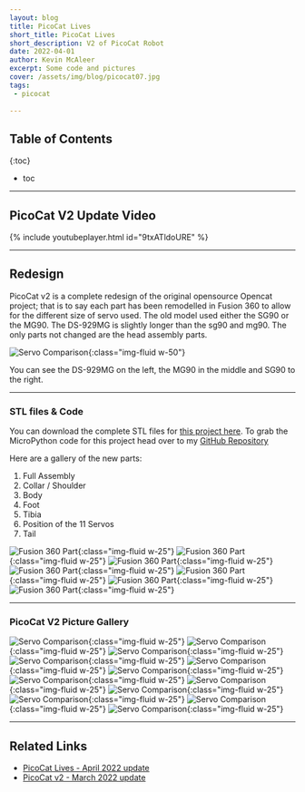 ```yaml
---
layout: blog
title: PicoCat Lives
short_title: PicoCat Lives
short_description: V2 of PicoCat Robot
date: 2022-04-01
author: Kevin McAleer
excerpt: Some code and pictures
cover: /assets/img/blog/picocat07.jpg
tags:
 - picocat
 
---
```


## Table of Contents

{:toc}
* toc

---

## PicoCat V2 Update Video
{% include youtubeplayer.html id="9txATldoURE" %} 

---

## Redesign
PicoCat v2 is a complete redesign of the original opensource Opencat project; that is to say each part has been remodelled in Fusion 360 to allow for the different size of servo used. The old model used either the SG90 or the MG90. The DS-929MG is slightly longer than the sg90 and mg90. The only parts not changed are the head assembly parts.

![Servo Comparison](/assets/img/blog/servo_comparison.jpg){:class="img-fluid w-50"}

You can see the DS-929MG on the left, the MG90 in the middle and SG90 to the right.

---

### STL files & Code
You can download the complete STL files for [this project here](/assets/stl/picocat_v2.zip). To grab the MicroPython code for this project head over to my [GitHub Repository](https://www.github.com/kevinmcaleer/picocat)

Here are a gallery of the 
new parts:
1. Full Assembly
1. Collar / Shoulder
1. Body
1. Foot
1. Tibia
1. Position of the 11 Servos
1. Tail

![Fusion 360 Part](/assets/img/blog/fusion360_01.png){:class="img-fluid w-25"}
![Fusion 360 Part](/assets/img/blog/fusion360_02.png){:class="img-fluid w-25"}
![Fusion 360 Part](/assets/img/blog/fusion360_03.png){:class="img-fluid w-25"}
![Fusion 360 Part](/assets/img/blog/fusion360_04.png){:class="img-fluid w-25"}
![Fusion 360 Part](/assets/img/blog/fusion360_05.png){:class="img-fluid w-25"}
![Fusion 360 Part](/assets/img/blog/fusion360_06.png){:class="img-fluid w-25"}
![Fusion 360 Part](/assets/img/blog/fusion360_07.png){:class="img-fluid w-25"}


---

### PicoCat V2 Picture Gallery
![Servo Comparison](/assets/img/blog/picocat01.jpg){:class="img-fluid w-25"}
![Servo Comparison](/assets/img/blog/picocat02.jpg){:class="img-fluid w-25"}
![Servo Comparison](/assets/img/blog/picocat03.jpg){:class="img-fluid w-25"}
![Servo Comparison](/assets/img/blog/picocat04.jpg){:class="img-fluid w-25"}
![Servo Comparison](/assets/img/blog/picocat05.jpg){:class="img-fluid w-25"}
![Servo Comparison](/assets/img/blog/picocat06.jpg){:class="img-fluid w-25"}
![Servo Comparison](/assets/img/blog/picocat07.jpg){:class="img-fluid w-25"}
![Servo Comparison](/assets/img/blog/picocat08.jpg){:class="img-fluid w-25"}
![Servo Comparison](/assets/img/blog/picocat09.jpg){:class="img-fluid w-25"}
![Servo Comparison](/assets/img/blog/picocat10.jpg){:class="img-fluid w-25"}
![Servo Comparison](/assets/img/blog/picocat11.jpg){:class="img-fluid w-25"}
![Servo Comparison](/assets/img/blog/picocat12.jpg){:class="img-fluid w-25"}

---
## Related Links

* [PicoCat Lives - April 2022 update](/blog/picocat-lives)
* [PicoCat v2 - March 2022 update](/blog/picocat-v2)